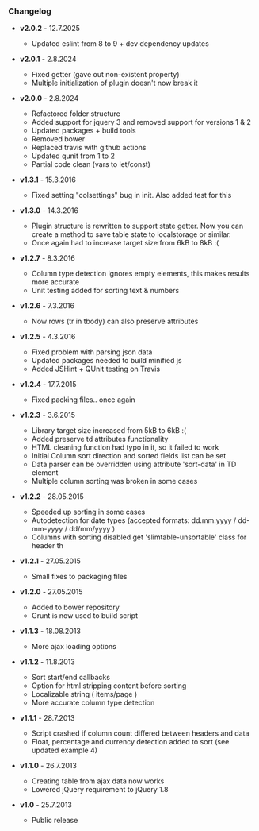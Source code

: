 ### Changelog

- **v2.0.2** - 12.7.2025

  - Updated eslint from 8 to 9 + dev dependency updates

- **v2.0.1** - 2.8.2024

  - Fixed getter (gave out non-existent property)
  - Multiple initialization of plugin doesn't now break it

- **v2.0.0** - 2.8.2024

  - Refactored folder structure
  - Added support for jquery 3 and removed support for versions 1 & 2
  - Updated packages + build tools
  - Removed bower
  - Replaced travis with github actions
  - Updated qunit from 1 to 2
  - Partial code clean (vars to let/const)

- **v1.3.1** - 15.3.2016

  - Fixed setting "colsettings" bug in init. Also added test for this

- **v1.3.0** - 14.3.2016

  - Plugin structure is rewritten to support state getter. Now you can create a method to save table state to localstorage or similar.
  - Once again had to increase target size from 6kB to 8kB :(

- **v1.2.7** - 8.3.2016

  - Column type detection ignores empty elements, this makes results more accurate
  - Unit testing added for sorting text & numbers

- **v1.2.6** - 7.3.2016

  - Now rows (tr in tbody) can also preserve attributes

- **v1.2.5** - 4.3.2016

  - Fixed problem with parsing json data
  - Updated packages needed to build minified js
  - Added JSHint + QUnit testing on Travis

- **v1.2.4** - 17.7.2015

  - Fixed packing files.. once again

- **v1.2.3** - 3.6.2015

  - Library target size increased from 5kB to 6kB :(
  - Added preserve td attributes functionality
  - HTML cleaning function had typo in it, so it failed to work
  - Initial Column sort direction and sorted fields list can be set
  - Data parser can be overridden using attribute 'sort-data' in TD element
  - Multiple column sorting was broken in some cases

- **v1.2.2** - 28.05.2015

  - Speeded up sorting in some cases
  - Autodetection for date types (accepted formats: dd.mm.yyyy / dd-mm-yyyy / dd/mm/yyyy )
  - Columns with sorting disabled get 'slimtable-unsortable' class for header th

- **v1.2.1** - 27.05.2015

  - Small fixes to packaging files

- **v1.2.0** - 27.05.2015

  - Added to bower repository
  - Grunt is now used to build script

- **v1.1.3** - 18.08.2013

  - More ajax loading options

- **v1.1.2** - 11.8.2013

  - Sort start/end callbacks
  - Option for html stripping content before sorting
  - Localizable string ( items/page )
  - More accurate column type detection

- **v1.1.1** - 28.7.2013

  - Script crashed if column count differed between headers and data
  - Float, percentage and currency detection added to sort (see updated example 4)

- **v1.1.0** - 26.7.2013

  - Creating table from ajax data now works
  - Lowered jQuery requirement to jQuery 1.8

- **v1.0** - 25.7.2013

  - Public release
